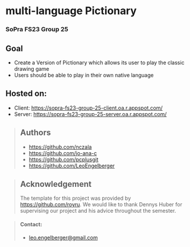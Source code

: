 # multi-language Pictionary
### SoPra FS23 Group 25

## Goal
- Create a Version of Pictionary which allows its user to play the classic drawing game
- Users should be able to play in their own native language

## Hosted on:
- Client: https://sopra-fs23-group-25-client.oa.r.appspot.com/
- Server: https://sopra-fs23-group-25-server.oa.r.appspot.com/

>## Authors
>
>- https://github.com/nczala
>- https://github.com/jo-ana-c
>- https://github.com/pcplusgit
>- https://github.com/LeoEngelberger

>## Acknowledgement
> The template for this project was provided by https://github.com/royru.
> We would like to thank Dennys Huber for supervising our project and his advice throughout the semester.

>#### Contact:
>
>- leo.engelberger@gmail.com
